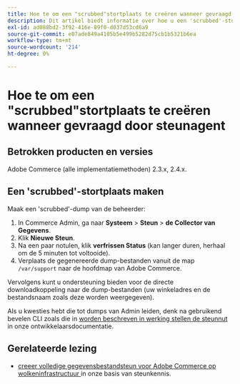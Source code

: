 ```yaml
---
title: Hoe te om een "scrubbed"stortplaats te creëren wanneer gevraagd door steunagent
description: Dit artikel biedt informatie over hoe u een 'scrubbed'-stortplaats (back-up) van uw database en code kunt maken vanuit de Adobe Commerce Admin wanneer u daarom wordt gevraagd om er een te leveren door een Adobe Commerce-ondersteuningsagent. Deze dump sluit uw mediabestanden uit om het proces te versnellen en een veel kleiner bestand te maken. Alle gevoelige gegevens worden gehashed wanneer het maken van de gegevensbestandsteun.
exl-id: ad088bd2-3f92-416e-89f0-d037d53cd6a9
source-git-commit: e07ade849a4105b5e499b5282d75cb1b5321b6ea
workflow-type: tm+mt
source-wordcount: '214'
ht-degree: 0%

---
```


# Hoe te om een &quot;scrubbed&quot;stortplaats te creëren wanneer gevraagd door steunagent


## Betrokken producten en versies

Adobe Commerce (alle implementatiemethoden) 2.3.x, 2.4.x.

## Een &#39;scrubbed&#39;-stortplaats maken

Maak een &#39;scrubbed&#39;-dump van de beheerder:

1. In Commerce Admin, ga naar **Systeem** > **Steun** > **de Collector van Gegevens**.
1. Klik **Nieuwe Steun**.
1. Na een paar notulen, klik **verfrissen Status** (kan langer duren, herhaal om de 5 minuten tot voltooide).
1. Verplaats de gegenereerde dump-bestanden vanuit de map `/var/support` naar de hoofdmap van Adobe Commerce.

Vervolgens kunt u ondersteuning bieden voor de directe downloadkoppeling naar de dump-bestanden (uw winkeladres en de bestandsnaam zoals deze worden weergegeven).

Als u kwesties hebt die tot dumps van Admin leiden, denk na gebruikend bevelen CLI zoals die in [ worden beschreven in werking stellen de steunnut ](https://devdocs.magento.com/guides/v2.4/config-guide/cli/config-cli-subcommands-spt-util.html) in onze ontwikkelaarsdocumentatie.

## Gerelateerde lezing

* [ creeer volledige gegevensbestandsteun voor Adobe Commerce op wolkeninfrastructuur ](/help/how-to/general/create-database-dump-on-cloud.md) in onze basis van steunkennis.

